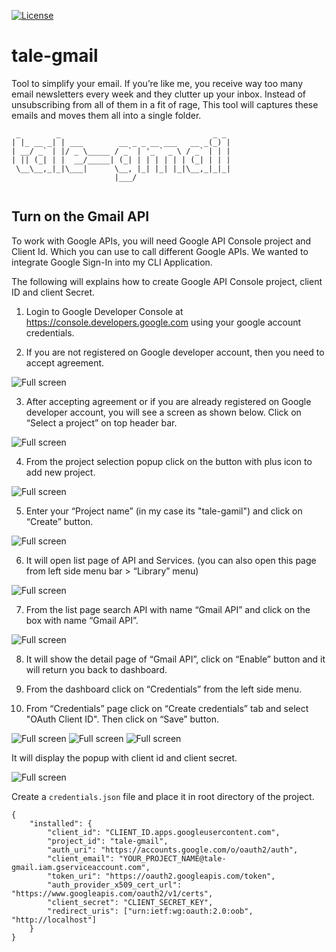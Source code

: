 [![License](https://img.shields.io/badge/License-Apache%202.0-blue.svg)](https://opensource.org/licenses/Apache-2.0)

# tale-gmail
Tool to simplify your email. If you’re like me, you receive way too many email newsletters every week and they clutter up your inbox. Instead of unsubscribing from all of them in a fit of rage, This tool will captures these emails and moves them all into a single folder.

```
 _        _                                  _ _ 
| |_ __ _| | ___        __ _ _ __ ___   __ _(_) |
| __/ _` | |/ _ \_____ / _` | '_ ` _ \ / _` | | |
| || (_| | |  __/_____| (_| | | | | | | (_| | | |
 \__\__,_|_|\___|      \__, |_| |_| |_|\__,_|_|_|
                       |___/                     
                       
 ```

## Turn on the Gmail API

To work with Google APIs, you will need Google API Console project and Client Id. Which you can use to call different Google APIs. We wanted to integrate Google Sign-In into my CLI Application.

 The following will explains how to create Google API Console project, client ID and client Secret.

1. Login to Google Developer Console at https://console.developers.google.com using your google account credentials.

2. If you are not registered on Google developer account, then you need to accept agreement.

![Full screen](doc/step-1.png)

3. After accepting agreement or if you are already registered on Google developer account, you will see a screen as shown below. Click on “Select a project” on top header bar.

![Full screen](doc/step-2.png)

4. From the project selection popup click on the button with plus icon to add new project.

![Full screen](doc/step-3.png)

5. Enter your “Project name” (in my case its "tale-gamil") and click on “Create” button.

![Full screen](doc/step-4.png)

6. It will open list page of API and Services. (you can also open this page from left side menu bar > “Library” menu)

![Full screen](doc/step-6.png)

7. From the list page search API with name “Gmail API” and click on the box with name “Gmail API”.

![Full screen](doc/step-7.png)

8. It will show the detail page of “Gmail API”, click on “Enable” button and it will return you back to dashboard.

9. From the dashboard click on “Credentials” from the left side menu.

10. From “Credentials” page click on “Create credentials” tab and select "OAuth Client ID". Then click on “Save” button.

![Full screen](doc/step-10.png)
![Full screen](doc/step-10.2.png)
![Full screen](doc/step-10.1.png)

It will display the popup with client id and client secret.

![Full screen](doc/step-11.png)

Create a `credentials.json` file and place it in root directory of the project.
```
{
	"installed": {
		"client_id": "CLIENT_ID.apps.googleusercontent.com",
		"project_id": "tale-gmail",
		"auth_uri": "https://accounts.google.com/o/oauth2/auth",
		"client_email": "YOUR_PROJECT_NAME@tale-gmail.iam.gserviceaccount.com",
		"token_uri": "https://oauth2.googleapis.com/token",
		"auth_provider_x509_cert_url": "https://www.googleapis.com/oauth2/v1/certs",
		"client_secret": "CLIENT_SECRET_KEY",
		"redirect_uris": ["urn:ietf:wg:oauth:2.0:oob", "http://localhost"]
	}
}
```
